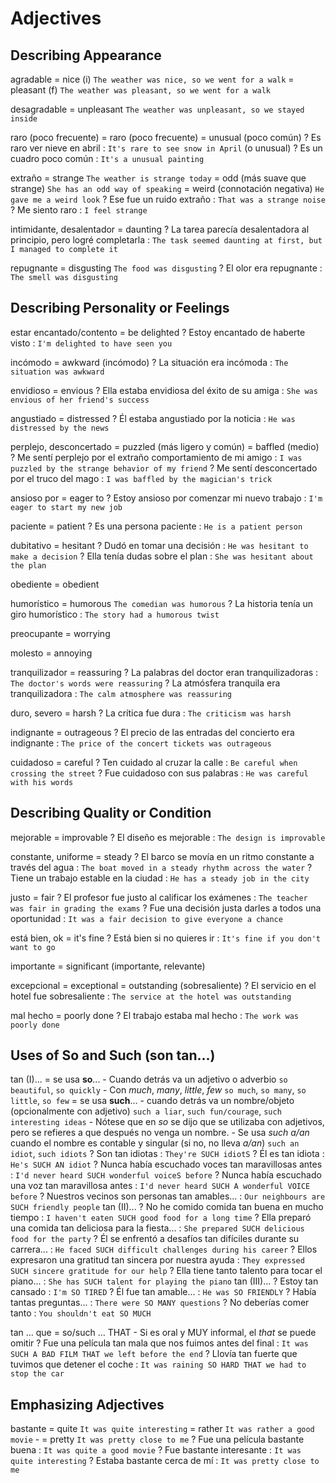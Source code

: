 # Adjectives

## Describing Appearance

agradable
    = nice (i) `The weather was nice, so we went for a walk`
    = pleasant (f) `The weather was pleasant, so we went for a walk`

desagradable
    = unpleasant `The weather was unpleasant, so we stayed inside`

raro (poco frecuente)
    = raro (poco frecuente)
    = unusual (poco común)
    ? Es raro ver nieve en abril : `It's rare to see snow in April` (o unusual)
    ? Es un cuadro poco común : `It's a unusual painting`

extraño
    = strange `The weather is strange today`
    = odd (más suave que strange) `She has an odd way of speaking`
    = weird (connotación negativa) `He gave me a weird look`
    ? Ese fue un ruido extraño : `That was a strange noise`
    ? Me siento raro : `I feel strange`

intimidante, desalentador = daunting
    ? La tarea parecía desalentadora al principio, pero logré completarla : `The task seemed daunting at first, but I managed to complete it`

repugnante = disgusting `The food was disgusting`
    ? El olor era repugnante : `The smell was disgusting`


## Describing Personality or Feelings

estar encantado/contento
    = be delighted
    ? Estoy encantado de haberte visto : `I'm delighted to have seen you`

incómodo = awkward (incómodo)
    ? La situación era incómoda : `The situation was awkward`

envidioso = envious
    ? Ella estaba envidiosa del éxito de su amiga : `She was envious of her friend's success`

angustiado = distressed
    ? Él estaba angustiado por la noticia : `He was distressed by the news`

perplejo, desconcertado
    = puzzled (más ligero y común)
    = baffled (medio)
    ? Me sentí perplejo por el extraño comportamiento de mi amigo : `I was puzzled by the strange behavior of my friend`
    ? Me sentí desconcertado por el truco del mago : `I was baffled by the magician's trick`

ansioso por
    = eager to
    ? Estoy ansioso por comenzar mi nuevo trabajo : `I'm eager to start my new job`

paciente = patient
    ? Es una persona paciente : `He is a patient person`

dubitativo = hesitant
    ? Dudó en tomar una decisión : `He was hesitant to make a decision`
    ? Ella tenía dudas sobre el plan : `She was hesitant about the plan`

obediente = obedient

humorístico = humorous `The comedian was humorous`
    ? La historia tenía un giro humorístico : `The story had a humorous twist`

preocupante = worrying

molesto = annoying

tranquilizador = reassuring
    ? La palabras del doctor eran tranquilizadoras : `The doctor's words were reassuring`
    ? La atmósfera tranquila era tranquilizadora : `The calm atmosphere was reassuring`

duro, severo = harsh
    ? La crítica fue dura : `The criticism was harsh`

indignante = outrageous
    ? El precio de las entradas del concierto era indignante : `The price of the concert tickets was outrageous`

cuidadoso = careful
    ? Ten cuidado al cruzar la calle : `Be careful when crossing the street`
    ? Fue cuidadoso con sus palabras : `He was careful with his words`

## Describing Quality or Condition

mejorable = improvable
    ? El diseño es mejorable : `The design is improvable`

constante, uniforme = steady
    ? El barco se movía en un ritmo constante a través del agua : `The boat moved in a steady rhythm across the water`
    ? Tiene un trabajo estable en la ciudad : `He has a steady job in the city`

justo = fair
    ? El profesor fue justo al calificar los exámenes : `The teacher was fair in grading the exams`
    ? Fue una decisión justa darles a todos una oportunidad : `It was a fair decision to give everyone a chance`

está bien, ok = it's fine
    ? Está bien si no quieres ir : `It's fine if you don't want to go`

importante = significant (importante, relevante)

excepcional
    = exceptional
    = outstanding (sobresaliente)
    ? El servicio en el hotel fue sobresaliente : `The service at the hotel was outstanding`

mal hecho = poorly done
    ? El trabajo estaba mal hecho : `The work was poorly done`

## Uses of So and Such (son tan...)

tan (I)...
    = se usa **so**...
        - Cuando detrás va un adjetivo o adverbio `so beautiful`, `so quickly`
        - Con _much_, _many_, _little_, _few_ `so much`, `so many`, `so little`, `so few`
    = se usa **such**...
        - cuando detrás va un nombre/objeto (opcionalmente con adjetivo) `such a liar`, `such fun/courage`, `such interesting ideas`
        - Nótese que en _so_ se dijo que se utilizaba con adjetivos, pero se refieres a que después no venga un nombre.
        - Se usa _such a/an_ cuando el nombre es contable y singular (si no, no lleva _a/an_) `such an idiot`, `such idiots`
    ? Son tan idiotas : `They're SUCH idiotS`
    ? Él es tan idiota : `He's SUCH AN idiot`
    ? Nunca había escuchado voces tan maravillosas antes : `I'd never heard SUCH wonderful voiceS before`
    ? Nunca había escuchado una voz tan maravillosa antes : `I'd never heard SUCH A wonderful VOICE before`
    ? Nuestros vecinos son personas tan amables... : `Our neighbours are SUCH friendly people`
tan (II)...
    ? No he comido comida tan buena en mucho tiempo : `I haven't eaten SUCH good food for a long time`
    ? Ella preparó una comida tan deliciosa para la fiesta... : `She prepared SUCH delicious food for the party`
    ? Él se enfrentó a desafíos tan difíciles durante su carrera... : `He faced SUCH difficult challenges during his career`
    ? Ellos expresaron una gratitud tan sincera por nuestra ayuda : `They expressed SUCH sincere gratitude for our help`
    ? Ella tiene tanto talento para tocar el piano... : `She has SUCH talent for playing the piano`
tan (III)...
    ? Estoy tan cansado : `I'm SO TIRED`
    ? Él fue tan amable... : `He was SO FRIENDLY`
    ? Había tantas preguntas... : `There were SO MANY questions`
    ? No deberías comer tanto : `You shouldn't eat SO MUCH`

tan ... que <consecuencia>
    = so/such ... THAT
        - Si es oral y MUY informal, el _that_ se puede omitir
    ? Fue una película tan mala que nos fuimos antes del final : `It was SUCH A BAD FILM THAT we left before the end`
    ? Llovía tan fuerte que tuvimos que detener el coche : `It was raining SO HARD THAT we had to stop the car`

## Emphasizing Adjectives

bastante <adjective>
    = quite  `It was quite interesting`
    = rather `It was rather a good movie` -
    = pretty `It was pretty close to me`
    ? Fue una película bastante buena : `It was quite a good movie`
    ? Fue bastante interesante : `It was quite interesting`
    ? Estaba bastante cerca de mí : `It was pretty close to me`
